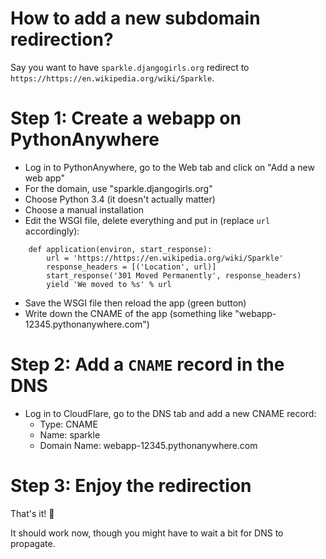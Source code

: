 # How to add a new subdomain redirection?

Say you want to have `sparkle.djangogirls.org` redirect to `https://https://en.wikipedia.org/wiki/Sparkle`.


# Step 1: Create a webapp on PythonAnywhere
- Log in to PythonAnywhere, go to the Web tab and click on "Add a new web app"
- For the domain, use "sparkle.djangogirls.org"
- Choose Python 3.4 (it doesn't actually matter)
- Choose a manual installation
- Edit the WSGI file, delete everything and put in (replace `url` accordingly):
```
    def application(environ, start_response):
        url = 'https://https://en.wikipedia.org/wiki/Sparkle'
        response_headers = [('Location', url)]
        start_response('301 Moved Permanently', response_headers)
        yield 'We moved to %s' % url
```
- Save the WSGI file then reload the app (green button)
- Write down the CNAME of the app (something like "webapp-12345.pythonanywhere.com")

# Step 2: Add a `CNAME` record in the DNS
- Log in to CloudFlare, go to the DNS tab and add a new CNAME record:
  - Type: CNAME
  - Name: sparkle
  - Domain Name: webapp-12345.pythonanywhere.com


# Step 3: Enjoy the redirection

That's it! :tada:

It should work now, though you might have to wait a bit for DNS to propagate.
